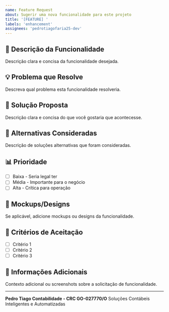 ```yaml
---
name: Feature Request
about: Sugerir uma nova funcionalidade para este projeto
title: '[FEATURE] '
labels: 'enhancement'
assignees: 'pedrotiagofaria25-dev'
---
```


## 🚀 Descrição da Funcionalidade
Descrição clara e concisa da funcionalidade desejada.

## 💡 Problema que Resolve
Descreva qual problema esta funcionalidade resolveria.

## 🎯 Solução Proposta
Descrição clara e concisa do que você gostaria que acontecesse.

## 🔄 Alternativas Consideradas
Descrição de soluções alternativas que foram consideradas.

## 📊 Prioridade
- [ ] Baixa - Seria legal ter
- [ ] Média - Importante para o negócio
- [ ] Alta - Crítica para operação

## 🎨 Mockups/Designs
Se aplicável, adicione mockups ou designs da funcionalidade.

## 📝 Critérios de Aceitação
- [ ] Critério 1
- [ ] Critério 2
- [ ] Critério 3

## 📎 Informações Adicionais
Contexto adicional ou screenshots sobre a solicitação de funcionalidade.

---
**Pedro Tiago Contabilidade - CRC GO-027770/O**
Soluções Contábeis Inteligentes e Automatizadas